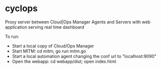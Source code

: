 # cyclops
Proxy server between Cloud|Ops Manager Agents and Servers with web application serving real time dashboard


To run:
* Start a local copy of Cloud/Ops Manager
* Start MITM: cd mitm; go run mitm.go
* Start a local automation agent changing the conf url to "localhost:9090"
* Open the webapp: cd webapp/dist; open index.html
